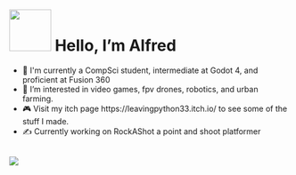 <html>
  <body>
    <h1> <strong><img src="https://media.tenor.com/SNL9_xhZl9oAAAAi/waving-hand-joypixels.gif" width = "75"> Hello, I’m Alfred </strong></h1>
    <div>
      <ul>
        <li>👦 I'm currently a CompSci student, intermediate at Godot 4, and proficient at Fusion 360</li>
        <li>🌱 I’m interested in video games, fpv drones, robotics, and urban farming.</li>
        <li>🎮 Visit my itch page https://leavingpython33.itch.io/ to see some of the stuff I made.</li>
        <li>✍️ Currently working on RockAShot a point and shoot platformer</li>
      </ul>
    </div>
    <br>
    <img src="https://github.com/LeavingPython33/LeavingPython33/assets/138741668/003d19d2-e893-489e-a3d5-dabcaebb347d">

</html>
<!---
LeavingPython33/LeavingPython33 is a ✨ special ✨ repository because its `README.md` (this file) appears on your GitHub profile.
You can click the Preview link to take a look at your changes.
--->

